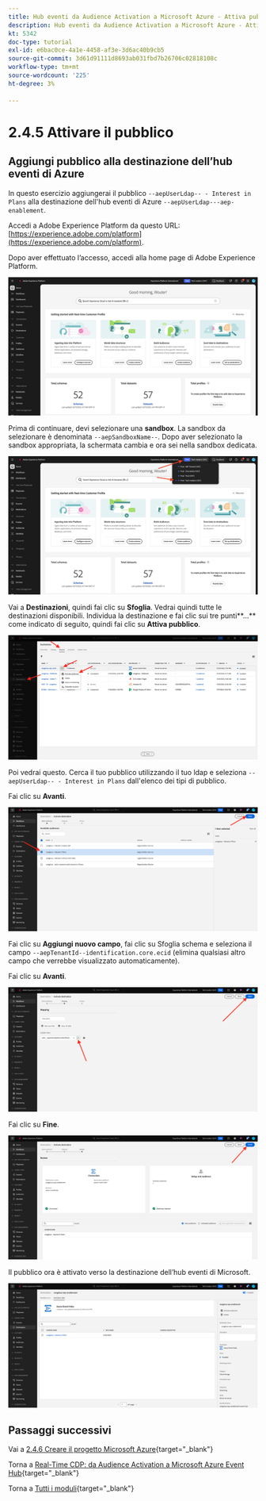 ```yaml
---
title: Hub eventi da Audience Activation a Microsoft Azure - Attiva pubblico
description: Hub eventi da Audience Activation a Microsoft Azure - Attiva pubblico
kt: 5342
doc-type: tutorial
exl-id: e6bac0ce-4a1e-4458-af3e-3d6ac40b9cb5
source-git-commit: 3d61d91111d8693ab031fbd7b26706c02818108c
workflow-type: tm+mt
source-wordcount: '225'
ht-degree: 3%

---
```


# 2.4.5 Attivare il pubblico

## Aggiungi pubblico alla destinazione dell’hub eventi di Azure

In questo esercizio aggiungerai il pubblico `--aepUserLdap-- - Interest in Plans` alla destinazione dell&#39;hub eventi di Azure `--aepUserLdap---aep-enablement`.

Accedi a Adobe Experience Platform da questo URL: [https://experience.adobe.com/platform](https://experience.adobe.com/platform).

Dopo aver effettuato l’accesso, accedi alla home page di Adobe Experience Platform.

![Acquisizione dei dati](./../../../../modules/delivery-activation/datacollection/dc1.2/images/home.png)

Prima di continuare, devi selezionare una **sandbox**. La sandbox da selezionare è denominata ``--aepSandboxName--``. Dopo aver selezionato la sandbox appropriata, la schermata cambia e ora sei nella sandbox dedicata.

![Acquisizione dei dati](./../../../../modules/delivery-activation/datacollection/dc1.2/images/sb1.png)

Vai a **Destinazioni**, quindi fai clic su **Sfoglia**. Vedrai quindi tutte le destinazioni disponibili. Individua la destinazione e fai clic sui tre punti**...** come indicato di seguito, quindi fai clic su **Attiva pubblico**.

![5-01-select-destination.png](./images/501selectdestination.png)

Poi vedrai questo. Cerca il tuo pubblico utilizzando il tuo ldap e seleziona `--aepUserLdap-- - Interest in Plans` dall&#39;elenco dei tipi di pubblico.

Fai clic su **Avanti**.

![5-04-select-segment.png](./images/504selectsegment.png)

Fai clic su **Aggiungi nuovo campo**, fai clic su Sfoglia schema e seleziona il campo `--aepTenantId--identification.core.ecid` (elimina qualsiasi altro campo che verrebbe visualizzato automaticamente).

Fai clic su **Avanti**.

![5-05-select-attributes.png](./images/505selectattributes.png)

Fai clic su **Fine**.

![5-06-destination-finish.png](./images/506destinationfinish.png)

Il pubblico ora è attivato verso la destinazione dell’hub eventi di Microsoft.

![5-07-destination-segment-ADDED.png](./images/507destinationsegmentadded.png)

## Passaggi successivi

Vai a [2.4.6 Creare il progetto Microsoft Azure](./ex6.md){target="_blank"}

Torna a [Real-Time CDP: da Audience Activation a Microsoft Azure Event Hub](./segment-activation-microsoft-azure-eventhub.md){target="_blank"}

Torna a [Tutti i moduli](./../../../../overview.md){target="_blank"}

